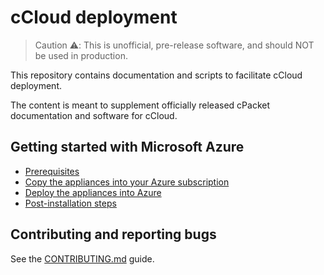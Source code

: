 # cCloud deployment

> Caution ⚠️: This is unofficial, pre-release software, and should NOT be used in production.

This repository contains documentation and scripts to facilitate cCloud deployment.

The content is meant to supplement officially released cPacket documentation and software for cCloud.

## Getting started with Microsoft Azure

- [Prerequisites](docs/prerequisites.md)
- [Copy the appliances into your Azure subscription](docs/get-images.md)
- [Deploy the appliances into Azure](/automations/capture-net/README.md)
- [Post-installation steps](docs/post-installation.md)

## Contributing and reporting bugs

See the [CONTRIBUTING.md](docs/CONTRIBUTING.md) guide.
